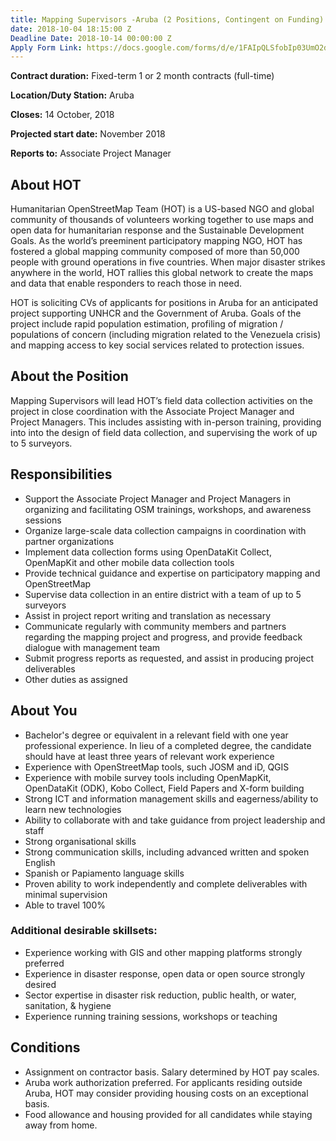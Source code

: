```yaml
---
title: Mapping Supervisors -Aruba (2 Positions, Contingent on Funding)
date: 2018-10-04 18:15:00 Z
Deadline Date: 2018-10-14 00:00:00 Z
Apply Form Link: https://docs.google.com/forms/d/e/1FAIpQLSfobIp03UmO2dCY3UuUmIyDrycG3fojC8lasox5sbaVPFnhNg/viewform
---
```


**Contract duration:** Fixed-term 1 or 2 month contracts (full-time)

**Location/Duty Station:** Aruba

**Closes:** 14 October, 2018

**Projected start date:** November 2018

**Reports to:** Associate Project Manager

## About HOT
Humanitarian OpenStreetMap Team (HOT) is a US-based NGO and global community of thousands of volunteers working together to use maps and open data for humanitarian response and the Sustainable Development Goals. As the world’s preeminent participatory mapping NGO, HOT has fostered a global mapping community composed of more than 50,000 people with ground operations in five countries. When major disaster strikes anywhere in the world, HOT rallies this global network to create the maps and data that enable responders to reach those in need.

HOT is soliciting CVs of applicants for positions in Aruba for an anticipated project supporting UNHCR and the Government of Aruba. Goals of the project include rapid population estimation, profiling of migration / populations of concern (including migration related to the Venezuela crisis) and mapping access to key social services related to protection issues.
 
## About the Position
Mapping Supervisors will lead HOT’s field data collection activities on the project in close coordination with the Associate Project Manager and Project Managers. This includes assisting with in-person training, providing into into the design of field data collection, and supervising the work of up to 5 surveyors.

## Responsibilities
* Support the Associate Project Manager and Project Managers in organizing and facilitating OSM trainings, workshops, and awareness sessions
* Organize large-scale data collection campaigns in coordination with partner organizations
* Implement data collection forms using OpenDataKit Collect, OpenMapKit and other mobile data collection tools
* Provide technical guidance and expertise on participatory mapping and OpenStreetMap
* Supervise data collection in an entire district with a team of up to 5 surveyors
* Assist in project report writing and translation as necessary
* Communicate regularly with community members and partners regarding the mapping project and progress, and provide feedback dialogue with management team
* Submit progress reports as requested, and assist in producing project deliverables
* Other duties as assigned

## About You
* Bachelor's degree or equivalent in a relevant field with one year professional experience. In lieu of a completed degree, the candidate should have at least three years of relevant work experience 
* Experience with OpenStreetMap tools, such JOSM and iD, QGIS
* Experience with mobile survey tools including OpenMapKit, OpenDataKit (ODK), Kobo Collect, Field Papers and X-form building
* Strong ICT and information management skills and eagerness/ability to learn new technologies
* Ability to collaborate with and take guidance from project leadership and staff
* Strong organisational skills
* Strong communication skills, including advanced written and spoken English 
* Spanish or Papiamento language skills
* Proven ability to work independently and complete deliverables with minimal supervision
* Able to travel 100%


### Additional desirable skillsets:
* Experience working with GIS and other mapping platforms strongly preferred
* Experience in disaster response, open data or open source strongly desired
* Sector expertise in disaster risk reduction, public health, or water, sanitation, & hygiene
* Experience running training sessions, workshops or teaching

## Conditions
* Assignment on contractor basis. Salary determined by HOT pay scales.
* Aruba work authorization preferred. For applicants residing outside Aruba, HOT may consider providing housing costs on an exceptional basis.
* Food allowance and housing provided for all candidates while staying away from home.
